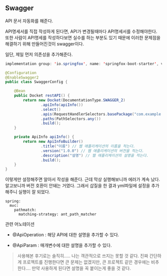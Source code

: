 ## Swagger

API 문서 자동화를 해준다. 

API명세서를 직접 작성하게 된다면, API가 변경될때마다 API명세서를 수정해야한다. 또한 사람이 API명세를 작성하다보면 실수를 하는 부분도 있기 때문에 이러한 문제점을 해결하기 위해 만들어진것이 swagger이다.



일단, 제일 먼저 의존성을 추가해준다.

```java
implementation group: 'io.springfox', name: 'springfox-boot-starter', version: '3.0.0'
```



```java
@Configuration
@EnableSwagger2
public class SwaggerConfig {

    @Bean
    public Docket restAPI() {
        return new Docket(DocumentationType.SWAGGER_2)
                .apiInfo(apiInfo())
                .select()
                .apis(RequestHandlerSelectors.basePackage("com.example.패키지)) // 패키지 적기
                .paths(PathSelectors.any())
                .build();
    }

    private ApiInfo apiInfo() {
        return new ApiInfoBuilder()
                .title("이름") // 웹 애플리케이션의 이름을 적는다.
                .version("1.0.0") // 웹 애플리케이션의 버전을 적는다.
                .description("설명") // 웹 애플리케이션의 설명을 적는다.
                .build();
    }
}
```

이렇게만 설정해주면 알아서 작성을 해준다. 근데 막상 실행해보니까 에러가 계속 났다. 알고보니까 버전 호환이 안돼는 거였다. 그래서 삽질을 한 결과 yml파일에 설정을 추가해주니 실행이 잘 되었다.

```
spring:  
  mvc:
    pathmatch:
      matching-strategy: ant_path_matcher
```



관련 어노테이션

- @ApiOperation : 해당 API에 대한 설명을 추가할 수 있다.

- @ApiParam : 매개변수에 대한 설명을 추가할 수 있다.

  

>사용해본 후기로는 솔직히..... 나는 객관적으로 쓰지는 못할 것 같다. 진짜 간단하게 프로젝트를 진행한다면 큰 문제는 없겠지만, 큰 프로젝트 같은 경우에는 비추한다....
>만약 사용하게 된다면 설명을 꼭 붙이는게 좋을 것 같다.

